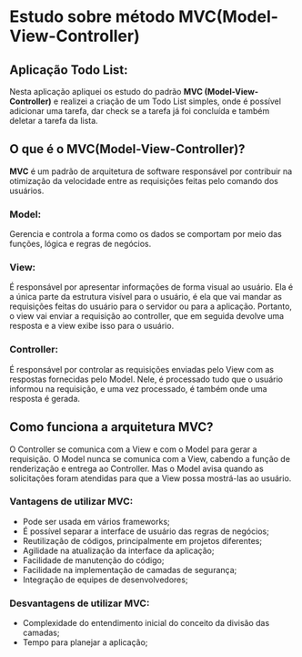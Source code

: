 # Estudo sobre método MVC(Model-View-Controller)

## Aplicação Todo List:
Nesta aplicação apliquei os estudo do padrão **MVC (Model-View-Controller)** e realizei a criação de um Todo List simples, onde é possível adicionar uma tarefa, dar check se a tarefa já foi concluída e também deletar a tarefa da lista. 

## O que é o MVC(Model-View-Controller)?
**MVC** é um padrão de arquitetura de software responsável por contribuir na otimização da velocidade entre as requisições feitas pelo comando dos usuários. 

### Model:
Gerencia e controla a forma como os dados se comportam por meio das funções, lógica e regras de negócios.

### View:
É responsável por apresentar informações de forma visual ao usuário. Ela é a única parte da estrutura visível para o usuário, é ela que vai mandar as requisições feitas do usuário para o servidor ou para a aplicação. Portanto, o view vai enviar a requisição ao controller, que em seguida devolve uma resposta e a view exibe isso para o usuário.

### Controller:
É responsável por controlar as requisições enviadas pelo View com as respostas fornecidas pelo Model. Nele, é processado tudo que o usuário informou na requisição, e uma vez processado, é também onde uma resposta é gerada.

## Como funciona a arquitetura MVC? 
O Controller se comunica com a View e com o Model para gerar a requisição. O Model nunca se comunica com a View, cabendo a função de renderização e entrega ao Controller. Mas o Model avisa quando as solicitações foram atendidas para que a View possa mostrá-las ao usuário.

### Vantagens de utilizar MVC:
* Pode ser usada em vários frameworks;
* É possível separar a interface de usuário das regras de negócios;
* Reutilização de códigos, principalmente em projetos diferentes;
* Agilidade na atualização da interface da aplicação;
* Facilidade de manutenção do código;
* Facilidade na implementação de camadas de segurança;
* Integração de equipes de desenvolvedores;

### Desvantagens de utilizar MVC:
* Complexidade do entendimento inicial do conceito da divisão das camadas;
* Tempo para planejar a aplicação;

